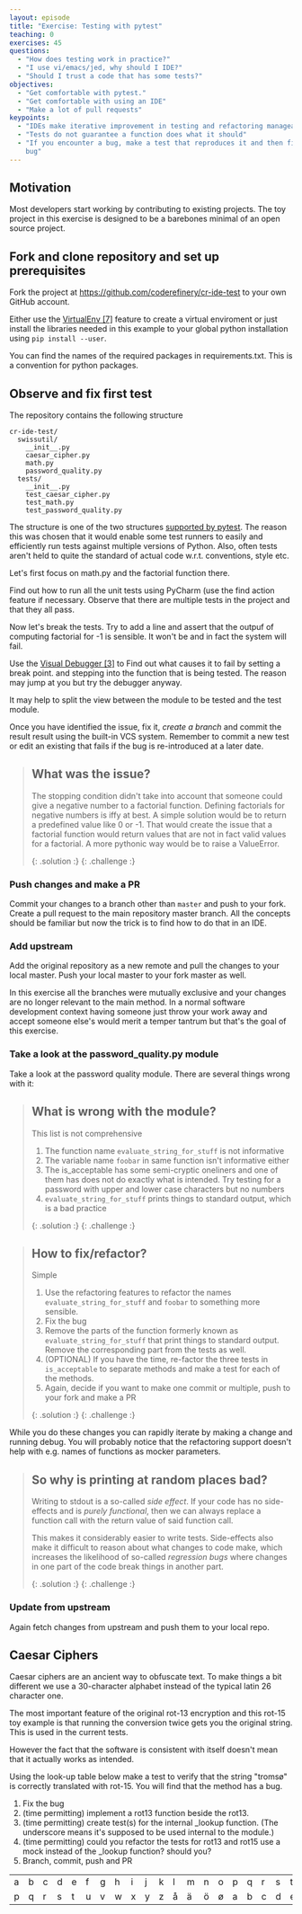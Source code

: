 ```yaml
---
layout: episode
title: "Exercise: Testing with pytest"
teaching: 0
exercises: 45
questions:
  - "How does testing work in practice?"
  - "I use vi/emacs/jed, why should I IDE?"
  - "Should I trust a code that has some tests?"
objectives:
  - "Get comfortable with pytest."
  - "Get comfortable with using an IDE"
  - "Make a lot of pull requests"
keypoints:
  - "IDEs make iterative improvement in testing and refactoring manageable"
  - "Tests do not guarantee a function does what it should"
  - "If you encounter a bug, make a test that reproduces it and then fix the
    bug"
---
```


## Motivation

Most developers start working by contributing to existing projects. The toy
project in this exercise is designed to be a barebones minimal of an open
source project.

## Fork and clone repository and set up prerequisites

Fork the project at https://github.com/coderefinery/cr-ide-test to your own
GitHub account.

Either use the [VirtualEnv [7]]({{site.baseurl}}/03-features/#virtualenv-7)
feature to create a virtual enviroment or just install the libraries needed in
this example to your global python installation using `pip install --user`.

You can find the names of the required packages in requirements.txt. This is a
convention for python packages.

## Observe and fix first test

The repository contains the following structure

```
cr-ide-test/
  swissutil/
    __init__.py
    caesar_cipher.py
    math.py
    password_quality.py
  tests/
    __init__.py
    test_caesar_cipher.py
    test_math.py
    test_password_quality.py
```

The structure is one of the two structures [supported by
pytest](http://pytest.readthedocs.io/en/reorganize-docs/new-docs/user/directory_structure.html).
The reason this was chosen that it would enable some test runners to easily
and efficiently run tests against multiple versions of Python. Also, often
tests aren't held to quite the standard of actual code w.r.t. conventions,
style etc.

Let's first focus on math.py and the factorial function there.

Find out how to run all the unit tests using PyCharm (use the find action
feature if necessary. Observe that there are multiple tests in the project and
that they all pass.

Now let's break the tests. Try to add a line and assert that the outpuf of
computing factorial for -1 is sensible. It won't be and in fact the system
will fail.

Use the [Visual Debugger [3]]({{site.baseurl}}/03-features/#visual-debugger-3)
to Find out what causes it to fail by setting a break point. and stepping into
the function that is being tested. The reason may jump at you but try the
debugger anyway.

It may help to split the view between the module to be tested and the test
module.

Once you have identified the issue, fix it, *create a branch* and commit the
result result using the built-in VCS system. Remember to commit a new test or
edit an existing that fails if the bug is re-introduced at a later date.

> ## What was the issue?
>
> The stopping condition didn't take into account that someone could give a
> negative number to a factorial function. Defining factorials for negative
> numbers is iffy at best. A simple solution would be to return a predefined
> value like 0 or -1. That would create the issue that a factorial function
> would return values that are not in fact valid values for a factorial. A more pythonic way
> would be to raise a ValueError.
>
> {: .solution :}
{: .challenge :}


### Push changes and make a PR

Commit your changes to a branch other than `master` and push to your fork.
Create a pull request to the main repository master branch. All the concepts
should be familiar but now the trick is to find how to do that in an IDE.

### Add upstream

Add the original repository as a new remote and pull the changes to your local
master. Push your local master to your fork master as well.

In this exercise all the branches were mutually exclusive and your changes are
no longer relevant to the main method. In a normal software development
context having someone just throw your work away and accept someone else's
would merit a temper tantrum but that's the goal of this exercise.

### Take a look at the password_quality.py module

Take a look at the password quality module. There are several things wrong with it:

> ## What is wrong with the module?
> This list is not comprehensive
> 1. The function name `evaluate_string_for_stuff` is not informative
> 2. The variable name `foobar` in same function isn't informative either
> 3. The is_acceptable has some semi-cryptic oneliners and one of them has does not do
>  exactly what is intended. Try testing for a password with upper and lower case characters but no numbers
> 4. `evaluate_string_for_stuff` prints things to standard output, which is a bad practice
>
> {: .solution :}
{: .challenge :}


> ## How to fix/refactor?
> Simple
> 1. Use the refactoring features to refactor the names `evaluate_string_for_stuff` and
>   `foobar` to something more sensible.
> 2. Fix the bug
> 3. Remove the parts of the function formerly known as `evaluate_string_for_stuff`
>   that print things to standard output. Remove the corresponding part from the tests as well.
> 4. (OPTIONAL) If you have the time, re-factor the three tests in `is_acceptable`
>   to separate methods and make a test for each of the methods.
> 5. Again, decide if you want to make one commit or multiple, push to your fork
>   and make a PR
>
> {: .solution :}
{: .challenge :}

While you do these changes you can rapidly iterate by making a change and
running debug. You will probably notice that the refactoring support doesn't
help with e.g. names of functions as mocker parameters.

> ## So why is printing at random places bad?
> Writing to stdout is a so-called *side effect*. If your code has no
> side-effects and is *purely functional*, then we can always replace a
> function call with the return value of said function call.
>
> This makes it considerably easier to write tests. Side-effects also make it
> difficult to reason about what changes to code make, which increases the
> likelihood of so-called *regression bugs* where changes in one part of the
> code break things in another part.
>
> {: .solution :}
{: .challenge :}

### Update from upstream

Again fetch changes from upstream and push them to your local repo.

## Caesar Ciphers

Caesar ciphers are an ancient way to obfuscate text. To make things a bit
different we use a 30-character alphabet instead of the typical latin 26
character one.

The most important feature of the original rot-13 encryption and this rot-15
toy example is that running the conversion twice gets you the original string.
This is used in the current tests.

However the fact that the software is consistent with itself doesn't mean that
it actually works as intended.

Using the look-up table below make a test to verify that the string "tromsø" is
correctly translated with rot-15. You will find that the method has a bug.

1. Fix the bug
2. (time permitting) implement a rot13 function beside the rot13.
3. (time permitting)  create test(s) for the internal \_lookup function. (The underscore means
   it's supposed to be used internal to the module.)
4. (time permitting) could you refactor the tests for rot13 and rot15 use a
   mock instead of the \_lookup function? should you?
5. Branch, commit, push and PR

<table width="100%">
  <tr>
    <td>a</td>
    <td>b</td>
    <td>c</td>
    <td>d</td>
    <td>e</td>
    <td>f</td>
    <td>g</td>
    <td>h</td>
    <td>i</td>
    <td>j</td>
    <td>k</td>
    <td>l</td>
    <td>m</td>
    <td>n</td>
    <td>o</td>
    <td>p</td>
    <td>q</td>
    <td>r</td>
    <td>s</td>
    <td>t</td>
    <td>u</td>
    <td>v</td>
    <td>w</td>
    <td>x</td>
    <td>y</td>
    <td>z</td>
    <td>å</td>
    <td>ä</td>
    <td>ö</td>
    <td>ø</td>
  </tr>
  <tr>
    <td>p</td>
    <td>q</td>
    <td>r</td>
    <td>s</td>
    <td>t</td>
    <td>u</td>
    <td>v</td>
    <td>w</td>
    <td>x</td>
    <td>y</td>
    <td>z</td>
    <td>å</td>
    <td>ä</td>
    <td>ö</td>
    <td>ø</td>
    <td>a</td>
    <td>b</td>
    <td>c</td>
    <td>d</td>
    <td>e</td>
    <td>f</td>
    <td>g</td>
    <td>h</td>
    <td>i</td>
    <td>j</td>
    <td>k</td>
    <td>l</td>
    <td>m</td>
    <td>n</td>
    <td>o</td>
  </tr>
</table>
